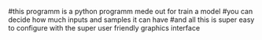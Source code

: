 #this programm is a python programm mede out for train a model 
#you can decide how much inputs and samples it can have 
#and all this is super easy to configure with the super user friendly graphics interface 
